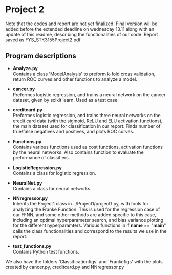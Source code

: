 # Project 2
Note that the codes and report are not yet finalized. Final version will be added before the extended deadline on wednesday 13.11 along with an update of this readme, describing the functionalities of our code.
Report saved as FYS_STK3155Project2.pdf

## Program descriptions
 - **Analyze.py**  
 Contains a class 'ModelAnalysis' to preform k-fold cross validation, return ROC curves and other functions to analyze a model.

  - **cancer.py**  
  Preformes logistic regression, and trains a neural network on the cancer dataset, given by scikit learn. Used as a test case.

  - **creditcard.py**  
  Preformes logistic regression, and trains three neural networks on the credit card data (with the sigmoid, ReLU and ELU activation functions), the main dataset used for classification in our report. Finds number of true/false negatives and positives, and plots ROC curves.

  - **Functions.py**  
  Contains various functions used as cost functions, activation functions by the neural networks. Also contains function to evaluate the preformance of classifiers.

  - **LogisticRegression.py**  
  Contains a class for logistic regression.

  - **NeuralNet.py**  
  Contains a class for neural networks.

  - **NNregressor.py**  
  Inherits the Project1 class in ../Project1/project1.py, with tools for analyzing the Franke Function. This is used for the regression case of our FFNN, and some other methods are added specific to this case, including an optimal hyperparameter search, and bias variance plotting for the different hyperparamters. Various functions in if __name__ == "__main__" calls the class functionalities and correspond to the results we use in the report.

  - **test_functions.py**  
  Contains Python test functions.

We also have the folders 'Classificationfigs' and 'Frankefigs' with the plots created by cancer.py, creditcard.py and NNregressor.py
